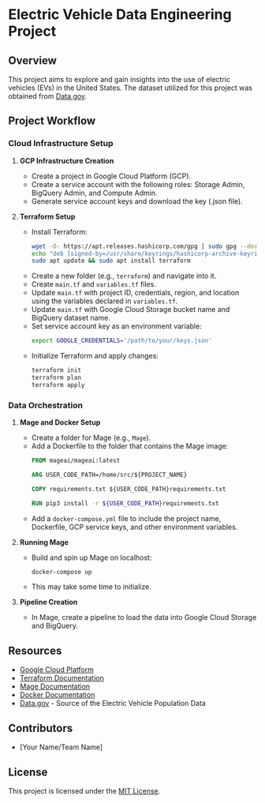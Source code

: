 # Electric Vehicle Data Engineering Project

## Overview
This project aims to explore and gain insights into the use of electric vehicles (EVs) in the United States. The dataset utilized for this project was obtained from [Data.gov](https://catalog.data.gov/dataset/electric-vehicle-population-data).

## Project Workflow

### Cloud Infrastructure Setup
1. **GCP Infrastructure Creation**
   - Create a project in Google Cloud Platform (GCP).
   - Create a service account with the following roles: Storage Admin, BigQuery Admin, and Compute Admin.
   - Generate service account keys and download the key (.json file).

2. **Terraform Setup**
   - Install Terraform:
     ```bash
     wget -O- https://apt.releases.hashicorp.com/gpg | sudo gpg --dearmor -o /usr/share/keyrings/hashicorp-archive-keyring.gpg
     echo "deb [signed-by=/usr/share/keyrings/hashicorp-archive-keyring.gpg] https://apt.releases.hashicorp.com $(lsb_release -cs) main" | sudo tee /etc/apt/sources.list.d/hashicorp.list
     sudo apt update && sudo apt install terraform
     ```
   - Create a new folder (e.g., `terraform`) and navigate into it.
   - Create `main.tf` and `variables.tf` files.
   - Update `main.tf` with project ID, credentials, region, and location using the variables declared in `variables.tf`.
   - Update `main.tf` with Google Cloud Storage bucket name and BigQuery dataset name.
   - Set service account key as an environment variable:
     ```bash
     export GOOGLE_CREDENTIALS='/path/to/your/keys.json'
     ```
   - Initialize Terraform and apply changes:
     ```bash
     terraform init
     terraform plan
     terraform apply
     ```

### Data Orchestration
1. **Mage and Docker Setup**
   - Create a folder for Mage (e.g., `Mage`).
   - Add a Dockerfile to the folder that contains the Mage image:
     ```Dockerfile
     FROM mageai/mageai:latest
     
     ARG USER_CODE_PATH=/home/src/${PROJECT_NAME}
     
     COPY requirements.txt ${USER_CODE_PATH}requirements.txt 
     
     RUN pip3 install -r ${USER_CODE_PATH}requirements.txt
     ```
   - Add a `docker-compose.yml` file to include the project name, Dockerfile, GCP service keys, and other environment variables.

2. **Running Mage**
   - Build and spin up Mage on localhost:
     ```bash
     docker-compose up
     ```
   - This may take some time to initialize.

3. **Pipeline Creation**
   - In Mage, create a pipeline to load the data into Google Cloud Storage and BigQuery.

## Resources
- [Google Cloud Platform](https://cloud.google.com/)
- [Terraform Documentation](https://learn.hashicorp.com/terraform)
- [Mage Documentation](https://docs.mage.ml/)
- [Docker Documentation](https://docs.docker.com/)
- [Data.gov](https://www.data.gov/) - Source of the Electric Vehicle Population Data

## Contributors
- [Your Name/Team Name]

## License
This project is licensed under the [MIT License](LICENSE).
